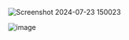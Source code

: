 ![Screenshot 2024-07-23 150023](https://github.com/user-attachments/assets/23a5a92b-3de4-4eaa-9341-69d5ea1096dd)


![image](https://github.com/user-attachments/assets/ab008a21-5885-4606-80db-6ba82cdae70c)
